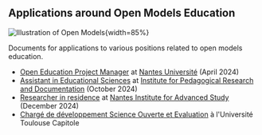 ## Applications around Open Models Education

![Illustration of Open Models](https://raw.githubusercontent.com/Open-Models/Base/refs/heads/main/images/open-models.png){width=85%}

Documents for applications to various positions related to open models education.


- [Open Education Project Manager](nantes/README.md) at [Nantes Université](https://www.univ-nantes.fr/) (April 2024)
- [Assistant in Educational Sciences](irdp/README.md) at [Institute for Pedagogical Research and Documentation](https://www.irdp.ch/) (October 2024)
- [Researcher in residence](ias/README.md) at [Nantes Institute for Advanced Study](https://www.iea-nantes.fr/) (December 2024)
- [Chargé de développement Science Ouverte et Evaluation](univ-toulouse/README.md) à l'Université Toulouse Capitole
